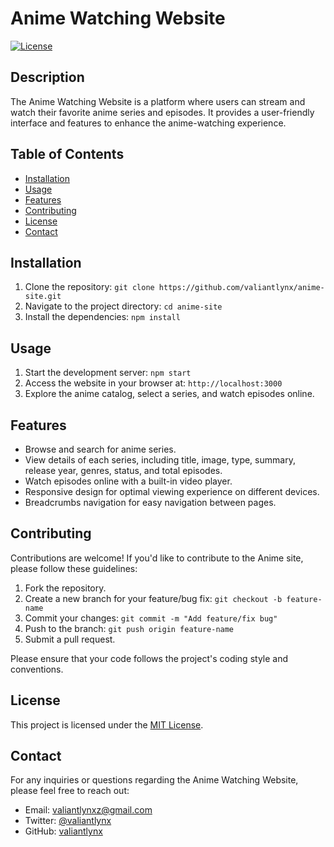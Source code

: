 # Anime Watching Website

[![License](https://img.shields.io/badge/license-MIT-blue.svg)](LICENSE)

## Description
The Anime Watching Website is a platform where users can stream and watch their favorite anime series and episodes. It provides a user-friendly interface and features to enhance the anime-watching experience.

## Table of Contents
- [Installation](#installation)
- [Usage](#usage)
- [Features](#features)
- [Contributing](#contributing)
- [License](#license)
- [Contact](#contact)

## Installation
1. Clone the repository: `git clone https://github.com/valiantlynx/anime-site.git`
2. Navigate to the project directory: `cd anime-site`
3. Install the dependencies: `npm install`

## Usage
1. Start the development server: `npm start`
2. Access the website in your browser at: `http://localhost:3000`
3. Explore the anime catalog, select a series, and watch episodes online.

## Features
- Browse and search for anime series.
- View details of each series, including title, image, type, summary, release year, genres, status, and total episodes.
- Watch episodes online with a built-in video player.
- Responsive design for optimal viewing experience on different devices.
- Breadcrumbs navigation for easy navigation between pages.

## Contributing
Contributions are welcome! If you'd like to contribute to the Anime site, please follow these guidelines:
1. Fork the repository.
2. Create a new branch for your feature/bug fix: `git checkout -b feature-name`
3. Commit your changes: `git commit -m "Add feature/fix bug"`
4. Push to the branch: `git push origin feature-name`
5. Submit a pull request.

Please ensure that your code follows the project's coding style and conventions.

## License
This project is licensed under the [MIT License](LICENSE).

## Contact
For any inquiries or questions regarding the Anime Watching Website, please feel free to reach out:

- Email: valiantlynxz@gmail.com
- Twitter: [@valiantlynx](https://twitter.com/valiantlynx)
- GitHub: [valiantlynx](https://github.com/valiantlynx)
